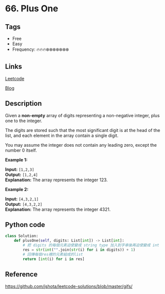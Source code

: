 # 66. Plus One

## Tags

- Free
- Easy
- Frequency: :fire::fire::fire::snowflake::snowflake::snowflake::snowflake::snowflake::snowflake::snowflake:

## Links

[Leetcode](https://leetcode.com/problems/plus-one/description/)

[Blog](http://206.81.6.248:12306/leetcode/plus-one/description)

## Description

Given a <strong>non-empty</strong> array of digits representing a non-negative integer, plus one to the integer.

The digits are stored such that the most significant digit is at the head of the list, and each element in the array contain a single digit.

You may assume the integer does not contain any leading zero, except the number 0 itself.

<strong>Example 1:</strong>

<strong>Input:</strong> <code>[1,2,3]</code>  
<strong>Output:</strong> <code>[1,2,4]</code><strong>  
Explanation:</strong> The array represents the integer 123.

<strong>Example 2:</strong>

<strong>Input:</strong> <code>[4,3,2,1]</code>  
<strong>Output:</strong> <code>[4,3,2,2]</code>  
<strong>Explanation:</strong> The array represents the integer 4321.

## Python code

```python
class Solution:
    def plusOne(self, digits: List[int]) -> List[int]:
        # 把 digits 的每個元素迫使變成 string type 加入到字串後再迫使變成 int type 之後 + 1, 再變成一次string type
        res = str(int("".join(str(i) for i in digits)) + 1)
        # 回傳每個res裡的元素組成的list
        return [int(i) for i in res]
```

## Reference

https://github.com/jshota/leetcode-solutions/blob/master/gifs/
